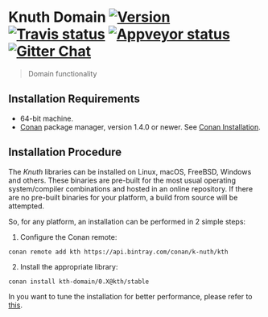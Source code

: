 # Knuth Domain <a target="_blank" href="http://semver.org">![Version][badge.version]</a> <a target="_blank" href="https://travis-ci.org/k-nuth/kth-domain">![Travis status][badge.Travis]</a> <a target="_blank" href="https://ci.appveyor.com/project/k-nuth/kth-domain">![Appveyor status][badge.Appveyor]</a> <a target="_blank" href="https://gitter.im/k-nuth/Lobby">![Gitter Chat][badge.Gitter]</a>

> Domain functionality

## Installation Requirements

- 64-bit machine.
- [Conan](https://www.conan.io/) package manager, version 1.4.0 or newer. See [Conan Installation](http://docs.conan.io/en/latest/installation.html#install-with-pip-recommended).

## Installation Procedure

The *Knuth* libraries can be installed on Linux, macOS, FreeBSD, Windows and others. These binaries are pre-built for the most usual operating system/compiler combinations and hosted in an online repository. If there are no pre-built binaries for your platform, a build from source will be attempted.

So, for any platform, an installation can be performed in 2 simple steps:

1. Configure the Conan remote:
```
conan remote add kth https://api.bintray.com/conan/k-nuth/kth
```

2. Install the appropriate library:

```
conan install kth-domain/0.X@kth/stable 
```

In you want to tune the installation for better performance, please refer to [this](https://kth.github.io/docfx/content/user_guide/installation.html#advanced-installation).


<!-- Links -->
[badge.Appveyor]: https://ci.appveyor.com/api/projects/status/github/k-nuth/kth-domain?svg=true&branch=dev
[badge.Gitter]: https://img.shields.io/badge/gitter-join%20chat-blue.svg
[badge.Travis]: https://travis-ci.org/k-nuth/kth-domain.svg?branch=master
[badge.version]: https://badge.fury.io/gh/kth%2Fkth-domain.svg

[CMake]: http://www.cmake.org
[Doxygen]: http://www.doxygen.org
[eRuby]: http://en.wikipedia.org/wiki/ERuby
[Hana.docs]: http://boostorg.github.io/hana
[Hana.wiki]: https://github.com/boostorg/hana/wiki
[Homebrew formula]: https://github.com/Homebrew/homebrew-domain/blob/master/Formula/hana.rb


